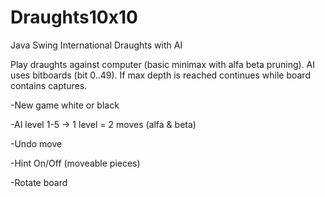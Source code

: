 # Draughts10x10
Java Swing International Draughts with AI

Play draughts against computer (basic minimax with alfa beta pruning).
AI uses bitboards (bit 0..49).
If max depth is reached continues while board contains captures.

-New game white or black

-AI level 1-5 -> 1 level = 2 moves (alfa & beta)

-Undo move

-Hint On/Off (moveable pieces)

-Rotate board
